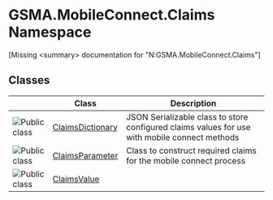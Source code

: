 GSMA.MobileConnect.Claims Namespace
===================================

[Missing &lt;summary> documentation for "N:GSMA.MobileConnect.Claims"]



Classes
-------

                | Class                 | Description                                                                                   
--------------- | --------------------- | --------------------------------------------------------------------------------------------- 
![Public class] | [ClaimsDictionary][1] | JSON Serializable class to store configured claims values for use with mobile connect methods 
![Public class] | [ClaimsParameter][2]  | Class to construct required claims for the mobile connect process                             
![Public class] | [ClaimsValue][3]      |                                                                                               

[1]: ClaimsDictionary/README.md
[2]: ClaimsParameter/README.md
[3]: ClaimsValue/README.md
[4]: ../_icons/Help.png
[Public class]: ../_icons/pubclass.gif "Public class"